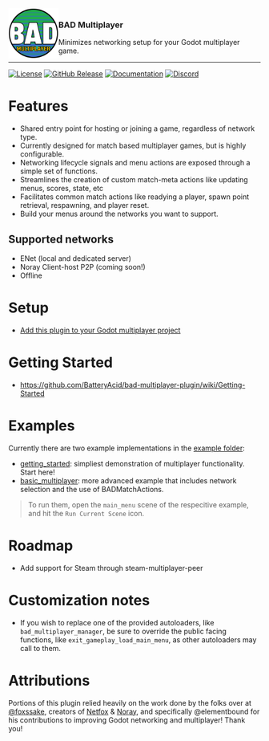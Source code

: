 <img src="./icon.png" align="left" width="100px"/>

### BAD Multiplayer
Minimizes networking setup for your Godot multiplayer game. 

<hr>

[![License](https://img.shields.io/github/license/BatteryAcid/bad-multiplayer-plugin)](https://github.com/BatteryAcid/bad-multiplayer-plugin/blob/main/LICENSE.md)
[![GitHub Release](https://img.shields.io/github/v/release/BatteryAcid/bad-multiplayer-plugin)](https://github.com/BatteryAcid/bad-multiplayer-plugin/releases)
[![Documentation](https://img.shields.io/badge/Docs-github.io-blue)](https://github.com/BatteryAcid/bad-multiplayer-plugin/wiki/Getting-Started)
[![Discord](https://img.shields.io/discord/1253434107656933447?logo=discord&label=Discord)](https://discord.gg/SFFW32FUgm)


# Features
- Shared entry point for hosting or joining a game, regardless of network type.
- Currently designed for match based multiplayer games, but is highly configurable.
- Networking lifecycle signals and menu actions are exposed through a simple set of functions.
- Streamlines the creation of custom match-meta actions like updating menus, scores, state, etc
- Facilitates common match actions like readying a player, spawn point retrieval, respawning, and player reset.
- Build your menus around the networks you want to support.

## Supported networks
- ENet (local and dedicated server)
- Noray Client-host P2P (coming soon!)
- Offline 

# Setup

- [Add this plugin to your Godot multiplayer project](https://godotengine.org/asset-library/asset/4123)

# Getting Started

- https://github.com/BatteryAcid/bad-multiplayer-plugin/wiki/Getting-Started

# Examples

Currently there are two example implementations in the [example folder](https://github.com/BatteryAcid/bad-multiplayer-plugin/tree/main/examples):  
- [getting_started](https://github.com/BatteryAcid/bad-multiplayer-plugin/tree/main/examples/getting_started): simpliest demonstration of multiplayer functionality. Start here!
- [basic_multiplayer](https://github.com/BatteryAcid/bad-multiplayer-plugin/tree/main/examples/basic_multiplayer): more advanced example that includes network selection and the use of BADMatchActions. 
> To run them, open the `main_menu` scene of the respecitive example, and hit the `Run Current Scene` icon.

# Roadmap

- Add support for Steam through steam-multiplayer-peer

# Customization notes

- If you wish to replace one of the provided autoloaders, like `bad_multiplayer_manager`, be sure
to override the public facing functions, like `exit_gameplay_load_main_menu`, as other autoloaders
may call to them.

# Attributions

Portions of this plugin relied heavily on the work done by the folks over at [@foxssake](https://github.com/foxssake), creators of [Netfox](https://github.com/foxssake/netfox) & [Noray](https://github.com/foxssake/noray), and specifically @elementbound for his contributions to improving Godot networking and multiplayer! Thank you!
